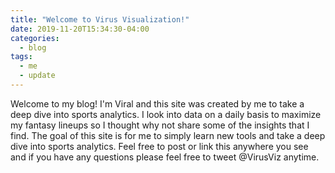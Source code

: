 ```yaml
---
title: "Welcome to Virus Visualization!"
date: 2019-11-20T15:34:30-04:00
categories:
  - blog
tags:
  - me
  - update
---
```


Welcome to my blog! I'm Viral and this site was created by me to take a deep dive into sports analytics. I look into data on a daily basis to maximize my fantasy lineups so I thought why not share some of the insights that I find. The goal of this site is for me to simply learn new tools and take a deep dive into sports analytics. Feel free to post or link this anywhere you see and if you have any questions please feel free to tweet @VirusViz anytime.

[My twitter]: https://twitter.com/loltyler1
